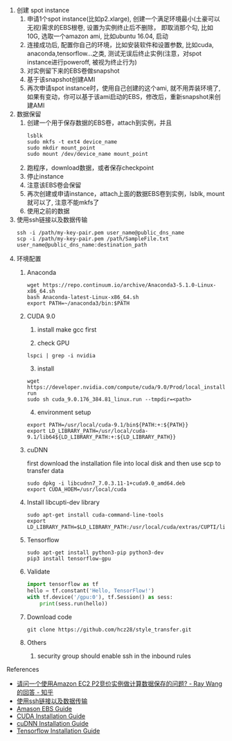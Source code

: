 1. 创建 spot instance
    1. 申请1个spot instance(比如p2.xlarge), 创建一个满足环境最小(土豪可以无视)需求的EBS根卷, 设置为实例终止后不删除， 即取消那个勾, 比如10G, 选取一个amazon ami, 比如ubuntu 16.04, 启动
    2. 连接成功后, 配置你自己的环境，比如安装软件和设置参数, 比如cuda, anaconda,tensorflow...之类, 测试无误后终止实例(注意，对spot instance进行poweroff,  被视为终止行为)
    3. 对实例留下来的EBS卷做snapshot
    4. 基于该snapshot创建AMI
    5. 再次申请spot instance时，使用自己创建的这个ami, 就不用弄装环境了, 如果有变动，你可以基于该ami启动的EBS，修改后，重新snapshot来创建AMI
2. 数据保留
    1. 创建一个用于保存数据的EBS卷，attach到实例，并且
        ```
        lsblk
        sudo mkfs -t ext4 device_name
        sudo mkdir mount_point
        sudo mount /dev/device_name mount_point
        ```
    2. 跑程序，download数据，或者保存checkpoint
    3. 停止instance
    4. 注意该EBS卷会保留
    5. 再次创建或申请instance，attach上面的数据EBS卷到实例，lsblk, mount就可以了, 注意不能mkfs了
    6. 使用之前的数据
3. 使用ssh链接以及数据传输
    ```
    ssh -i /path/my-key-pair.pem user_name@public_dns_name
    scp -i /path/my-key-pair.pem /path/SampleFile.txt user_name@public_dns_name:destination_path
    ```
4. 环境配置
    1. Anaconda
        ```
        wget https://repo.continuum.io/archive/Anaconda3-5.1.0-Linux-x86_64.sh
        bash Anaconda-latest-Linux-x86_64.sh
        export PATH=~/anaconda3/bin:$PATH
    2. CUDA 9.0
        
        1. install make gcc first
        
        2. check GPU
        ```
        lspci | grep -i nvidia
        ```
        3. install
        ```
        wget https://developer.nvidia.com/compute/cuda/9.0/Prod/local_installers/cuda_9.0.176_384.81_linux-run
        sudo sh cuda_9.0.176_384.81_linux.run --tmpdir=<path>
        ```
        4. environment setup
        ```
        export PATH=/usr/local/cuda-9.1/bin${PATH:+:${PATH}} 
        export LD_LIBRARY_PATH=/usr/local/cuda-9.1/lib64${LD_LIBRARY_PATH:+:${LD_LIBRARY_PATH}}
        ```
    3. cuDNN

        first download the installation file into local disk and then use scp to transfer
        data
        ```
        sudo dpkg -i libcudnn7_7.0.3.11-1+cuda9.0_amd64.deb
        export CUDA_HOEM=/usr/local/cuda
        ```
    4. Install libcupti-dev library
        ```
        sudo apt-get install cuda-command-line-tools
        export LD_LIBRARY_PATH=$LD_LIBRARY_PATH:/usr/local/cuda/extras/CUPTI/lib64
        ```
    5. Tensorflow
        ```
        sudo apt-get install python3-pip python3-dev
        pip3 install tensorflow-gpu
        ```
    6. Validate
        ```python
        import tensorflow as tf
        hello = tf.constant('Hello, TensorFlow!')
        with tf.device('/gpu:0'), tf.Session() as sess:
            print(sess.run(hello))
        ```
    7. Download code
        ```
        git clone https://github.com/hcz28/style_transfer.git
        ```
    8. Others
        1. security group should enable ssh in the inbound rules

References
- [请问一个使用Amazon EC2 P2竞价实例做计算数据保存的问题? - Ray Wang的回答 - 知乎](https://www.zhihu.com/question/62458408/answer/199345173)
- [使用ssh链接以及数据传输](https://docs.aws.amazon.com/zh_cn/AWSEC2/latest/UserGuide/AccessingInstancesLinux.html)
- [Amason EBS Guide](https://docs.aws.amazon.com/zh_cn/AWSEC2/latest/UserGuide/ebs-using-volumes.html)
- [CUDA Installation
  Guide](http://docs.nvidia.com/cuda/cuda-installation-guide-linux/#axzz4VZnqTJ2A)
- [cuDNN Installation
  Guide](http://developer.download.nvidia.com/compute/machine-learning/cudnn/secure/v7.0.5/prod/Doc/cuDNN-Installation-Guide.pdf?uUC-ZDHRpDmlrNq_7GTYkv87I6DMyvaoxYPW7GmQs3Hd8I738fu2u9NDNsXZDu21SglpQCxd4Y4IBhHp5iuXFsD43i54dybJchanofnRidbVVmk8v8ujlkEFYhiARRkgqzBDUsQklP3aE2UmIOrDKjRu6qbUP8q5Fh6HuZPr3wQiiX8XBXI353R3emrZxiT9Mg)
- [Tensorflow Installation Guide](https://www.tensorflow.org/install/install_linux)
